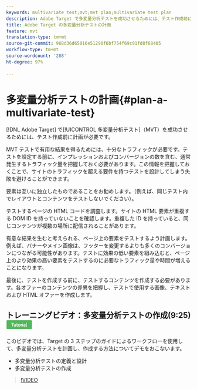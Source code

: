 ```yaml
---
keywords: multivariate test;mvt;mvt plan;multivariate test plan
description: Adobe Target で多変量分析テストを成功させるためには、テスト作成前に計画が必要です。
title: Adobe Target の多変量分析テストの計画
feature: mvt
translation-type: tm+mt
source-git-commit: 968d36d65016e51290f6bf754f69c91fd8f68405
workflow-type: tm+mt
source-wordcount: '288'
ht-degree: 97%

---
```



# 多変量分析テストの計画{#plan-a-multivariate-test}

[!DNL Adobe Target] で[!UICONTROL 多変量分析テスト]（MVT）を成功させるためには、テスト作成前に計画が必要です。

MVT テストで有用な結果を得るためには、十分なトラフィックが必要です。テストを設定する前に、インプレッションおよびコンバージョンの数を含む、通常発生するトラフィック量を把握しておく必要があります。この情報を把握しておくことで、サイトのトラフィックを超える要件を持つテストを設計してしまう失敗を避けることができます。

要素は互いに独立したものであることをお勧めします。（例えば、同じテスト内でレイアウトとコンテンツをテストしないでください）。

テストするページの HTML コードを調査します。サイトの HTML 要素が重複する DOM ID を持っていないことを確認します。重複した ID を持っていると、同じコンテンツが複数の場所に配信されることがあります。

有意な結果を生むと考えられる、ページ上の要素をテストするよう計画します。例えば、バナーやメイン画像は、フッターを変更するよりも多くのコンバージョンにつながる可能性があります。テストに効果の低い要素を組み込むと、ページ上のより効果の高い要素をテストするのに必要なトラフィック量や時間が増えることになります。

最後に、テストを作成する前に、テストするコンテンツを作成する必要があります。各オファーのコンテンツの差異を把握し、テストで使用する画像、テキストおよび HTML オファーを作成します。

## トレーニングビデオ：多変量分析テストの作成(9:25) ![チュートリアルバッジ](/help/assets/tutorial.png)

このビデオでは、Target の 3 ステップのガイドによるワークフローを使用して、多変量分析テストを計画し、作成する方法についてデモをおこないます。

* 多変量分析テストの定義と設計
* 多変量分析テストの作成

>[!VIDEO](https://video.tv.adobe.com/v/17395)